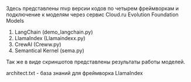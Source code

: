 Здесь представлены mvp версии кодов по четырем фреймворкам и подключение к моделям через сервис Cloud.ru Evolution Foundation Models

1. LangChain (demo_langchain.py)
2. LlamaIndex (Llamaindexx.py)
3. CrewAI (Creww.py)
4. Semantical Kernel (sema.py)

Так же в виде скриншотов представлены результаты работы моделей.

architect.txt - база знаний для фреймворка LlamaIndex
